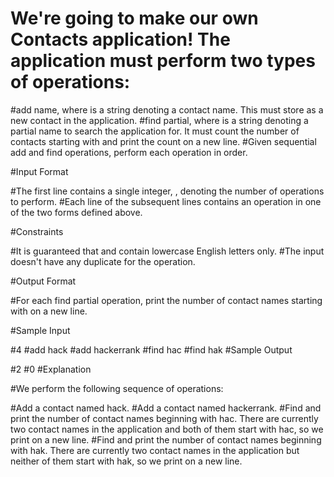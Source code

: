 # We're going to make our own Contacts application! The application must perform two types of operations:

#add name, where  is a string denoting a contact name. This must store  as a new contact in the application.
#find partial, where  is a string denoting a partial name to search the application for. It must count the number of contacts starting with  and print the count on a new line.
#Given  sequential add and find operations, perform each operation in order.

#Input Format

#The first line contains a single integer, , denoting the number of operations to perform. 
#Each line  of the  subsequent lines contains an operation in one of the two forms defined above.

#Constraints

#It is guaranteed that  and  contain lowercase English letters only.
#The input doesn't have any duplicate  for the  operation.

#Output Format

#For each find partial operation, print the number of contact names starting with  on a new line.

#Sample Input

#4
#add hack
#add hackerrank
#find hac
#find hak
#Sample Output

#2
#0
#Explanation

#We perform the following sequence of operations:

#Add a contact named hack.
#Add a contact named hackerrank.
#Find and print the number of contact names beginning with hac. There are currently two contact names in the application and both of them start with hac, so we print  on a new line.
#Find and print the number of contact names beginning with hak. There are currently two contact names in the application but neither of them start with hak, so we print  on a new line.

